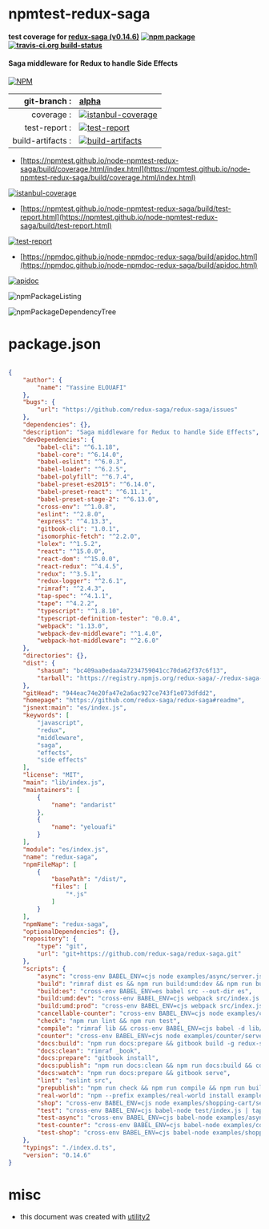 # npmtest-redux-saga

#### test coverage for  [redux-saga (v0.14.6)](https://github.com/redux-saga/redux-saga#readme)  [![npm package](https://img.shields.io/npm/v/npmtest-redux-saga.svg?style=flat-square)](https://www.npmjs.org/package/npmtest-redux-saga) [![travis-ci.org build-status](https://api.travis-ci.org/npmtest/node-npmtest-redux-saga.svg)](https://travis-ci.org/npmtest/node-npmtest-redux-saga)

#### Saga middleware for Redux to handle Side Effects

[![NPM](https://nodei.co/npm/redux-saga.png?downloads=true&downloadRank=true&stars=true)](https://www.npmjs.com/package/redux-saga)

| git-branch : | [alpha](https://github.com/npmtest/node-npmtest-redux-saga/tree/alpha)|
|--:|:--|
| coverage : | [![istanbul-coverage](https://npmtest.github.io/node-npmtest-redux-saga/build/coverage.badge.svg)](https://npmtest.github.io/node-npmtest-redux-saga/build/coverage.html/index.html)|
| test-report : | [![test-report](https://npmtest.github.io/node-npmtest-redux-saga/build/test-report.badge.svg)](https://npmtest.github.io/node-npmtest-redux-saga/build/test-report.html)|
| build-artifacts : | [![build-artifacts](https://npmtest.github.io/node-npmtest-redux-saga/glyphicons_144_folder_open.png)](https://github.com/npmtest/node-npmtest-redux-saga/tree/gh-pages/build)|

- [https://npmtest.github.io/node-npmtest-redux-saga/build/coverage.html/index.html](https://npmtest.github.io/node-npmtest-redux-saga/build/coverage.html/index.html)

[![istanbul-coverage](https://npmtest.github.io/node-npmtest-redux-saga/build/screenCapture.buildCi.browser.%252Ftmp%252Fbuild%252Fcoverage.lib.html.png)](https://npmtest.github.io/node-npmtest-redux-saga/build/coverage.html/index.html)

- [https://npmtest.github.io/node-npmtest-redux-saga/build/test-report.html](https://npmtest.github.io/node-npmtest-redux-saga/build/test-report.html)

[![test-report](https://npmtest.github.io/node-npmtest-redux-saga/build/screenCapture.buildCi.browser.%252Ftmp%252Fbuild%252Ftest-report.html.png)](https://npmtest.github.io/node-npmtest-redux-saga/build/test-report.html)

- [https://npmdoc.github.io/node-npmdoc-redux-saga/build/apidoc.html](https://npmdoc.github.io/node-npmdoc-redux-saga/build/apidoc.html)

[![apidoc](https://npmdoc.github.io/node-npmdoc-redux-saga/build/screenCapture.buildCi.browser.%252Ftmp%252Fbuild%252Fapidoc.html.png)](https://npmdoc.github.io/node-npmdoc-redux-saga/build/apidoc.html)

![npmPackageListing](https://npmtest.github.io/node-npmtest-redux-saga/build/screenCapture.npmPackageListing.svg)

![npmPackageDependencyTree](https://npmtest.github.io/node-npmtest-redux-saga/build/screenCapture.npmPackageDependencyTree.svg)



# package.json

```json

{
    "author": {
        "name": "Yassine ELOUAFI"
    },
    "bugs": {
        "url": "https://github.com/redux-saga/redux-saga/issues"
    },
    "dependencies": {},
    "description": "Saga middleware for Redux to handle Side Effects",
    "devDependencies": {
        "babel-cli": "^6.1.18",
        "babel-core": "^6.14.0",
        "babel-eslint": "^6.0.3",
        "babel-loader": "^6.2.5",
        "babel-polyfill": "^6.7.4",
        "babel-preset-es2015": "^6.14.0",
        "babel-preset-react": "^6.11.1",
        "babel-preset-stage-2": "^6.13.0",
        "cross-env": "^1.0.8",
        "eslint": "^2.8.0",
        "express": "^4.13.3",
        "gitbook-cli": "1.0.1",
        "isomorphic-fetch": "^2.2.0",
        "lolex": "^1.5.2",
        "react": "^15.0.0",
        "react-dom": "^15.0.0",
        "react-redux": "^4.4.5",
        "redux": "^3.5.1",
        "redux-logger": "^2.6.1",
        "rimraf": "^2.4.3",
        "tap-spec": "^4.1.1",
        "tape": "^4.2.2",
        "typescript": "^1.8.10",
        "typescript-definition-tester": "0.0.4",
        "webpack": "1.13.0",
        "webpack-dev-middleware": "^1.4.0",
        "webpack-hot-middleware": "^2.6.0"
    },
    "directories": {},
    "dist": {
        "shasum": "bc409aa0edaa4a7234759041cc70da62f37c6f13",
        "tarball": "https://registry.npmjs.org/redux-saga/-/redux-saga-0.14.6.tgz"
    },
    "gitHead": "944eac74e20fa47e2a6ac927ce743f1e073dfdd2",
    "homepage": "https://github.com/redux-saga/redux-saga#readme",
    "jsnext:main": "es/index.js",
    "keywords": [
        "javascript",
        "redux",
        "middleware",
        "saga",
        "effects",
        "side effects"
    ],
    "license": "MIT",
    "main": "lib/index.js",
    "maintainers": [
        {
            "name": "andarist"
        },
        {
            "name": "yelouafi"
        }
    ],
    "module": "es/index.js",
    "name": "redux-saga",
    "npmFileMap": [
        {
            "basePath": "/dist/",
            "files": [
                "*.js"
            ]
        }
    ],
    "npmName": "redux-saga",
    "optionalDependencies": {},
    "repository": {
        "type": "git",
        "url": "git+https://github.com/redux-saga/redux-saga.git"
    },
    "scripts": {
        "async": "cross-env BABEL_ENV=cjs node examples/async/server.js",
        "build": "rimraf dist es && npm run build:umd:dev && npm run build:umd:prod && npm run build:es",
        "build:es": "cross-env BABEL_ENV=es babel src --out-dir es",
        "build:umd:dev": "cross-env BABEL_ENV=cjs webpack src/index.js dist/redux-saga.js --config webpack.config.dev.js",
        "build:umd:prod": "cross-env BABEL_ENV=cjs webpack src/index.js dist/redux-saga.min.js --config webpack.config.prod.js",
        "cancellable-counter": "cross-env BABEL_ENV=cjs node examples/cancellable-counter/server.js",
        "check": "npm run lint && npm run test",
        "compile": "rimraf lib && cross-env BABEL_ENV=cjs babel -d lib/ src/",
        "counter": "cross-env BABEL_ENV=cjs node examples/counter/server.js",
        "docs:build": "npm run docs:prepare && gitbook build -g redux-saga/redux-saga",
        "docs:clean": "rimraf _book",
        "docs:prepare": "gitbook install",
        "docs:publish": "npm run docs:clean && npm run docs:build && cd _book && git init && git commit --allow-empty -m 'update book' && git checkout -b gh-pages && touch .nojekyll && git add . && git commit -am 'update book' && git push git@github.com:redux-saga/redux-saga gh-pages --force",
        "docs:watch": "npm run docs:prepare && gitbook serve",
        "lint": "eslint src",
        "prepublish": "npm run check && npm run compile && npm run build",
        "real-world": "npm --prefix examples/real-world install examples/real-world && cross-env BABEL_ENV=cjs node --require babel-register examples/real-world/server.js",
        "shop": "cross-env BABEL_ENV=cjs node examples/shopping-cart/server.js",
        "test": "cross-env BABEL_ENV=cjs babel-node test/index.js | tap-spec",
        "test-async": "cross-env BABEL_ENV=cjs babel-node examples/async/test/sagas.js | tap-spec",
        "test-counter": "cross-env BABEL_ENV=cjs babel-node examples/counter/test/sagas.js | tap-spec",
        "test-shop": "cross-env BABEL_ENV=cjs babel-node examples/shopping-cart/test/sagas.js | tap-spec"
    },
    "typings": "./index.d.ts",
    "version": "0.14.6"
}
```



# misc
- this document was created with [utility2](https://github.com/kaizhu256/node-utility2)
